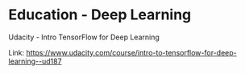 # Education - Deep Learning
Udacity - Intro TensorFlow for Deep Learning

Link:
<a href="https://www.udacity.com/course/intro-to-tensorflow-for-deep-learning--ud187" target="_blank">https://www.udacity.com/course/intro-to-tensorflow-for-deep-learning--ud187</a>

